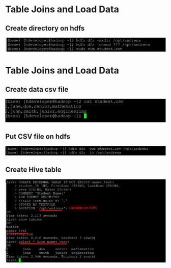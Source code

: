 # Table Joins and Load Data

## Create directory on hdfs
![Alt text](/screen_shots/demo3/Screenshot_1.png?raw=true "Simple Code on IPython Notebooks")
# Table Joins and Load Data

## Create data csv file
![Alt text](/screen_shots/demo3/Screenshot_1.1.png?raw=true "Simple Code on IPython Notebooks")

## Put CSV file on hdfs
![Alt text](/screen_shots/demo3/Screenshot_1.2.png?raw=true "Simple Code on IPython Notebooks")

## Create Hive table
![Alt text](/screen_shots/demo3/Screenshot_2.png?raw=true "Simple Code on IPython Notebooks")

